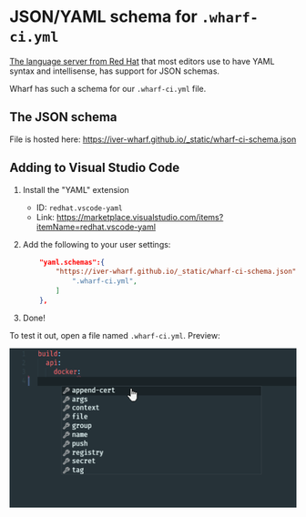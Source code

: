 # JSON/YAML schema for `.wharf-ci.yml`

[The language server from Red Hat](https://github.com/redhat-developer/yaml-language-server#readme)
that most editors use to have YAML syntax and intellisense, has support for JSON
schemas.

Wharf has such a schema for our `.wharf-ci.yml` file.

## The JSON schema

File is hosted here: <https://iver-wharf.github.io/_static/wharf-ci-schema.json>

## Adding to Visual Studio Code

<!-- panels:start -->

<!-- div:left-panel -->

1. Install the "YAML" extension

   - ID: `redhat.vscode-yaml`
   - Link: <https://marketplace.visualstudio.com/items?itemName=redhat.vscode-yaml>

2. Add the following to your user settings:

   ```json
       "yaml.schemas":{
           "https://iver-wharf.github.io/_static/wharf-ci-schema.json": [
               ".wharf-ci.yml",
           ]
       },
   ```

3. Done!

<!-- div:right-panel -->

To test it out, open a file named `.wharf-ci.yml`. Preview:

![image](../_images/wharf-ci-yml-json-schema-preview.png)

<!-- panels:end -->
